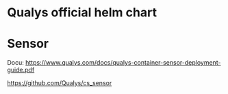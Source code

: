 # Qualys official helm chart

# Sensor

Docu: https://www.qualys.com/docs/qualys-container-sensor-deployment-guide.pdf

https://github.com/Qualys/cs_sensor

